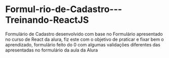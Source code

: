 # Formul-rio-de-Cadastro---Treinando-ReactJS
Formulário de Cadastro desenvolvido com base no Formulário apresentado no curso de React da alura, fiz este com o objetivo de praticar e fixar bem o aprendizado, formulário feito do 0 com algumas validações diferentes das apresentadas no formulário da aula da Alura
